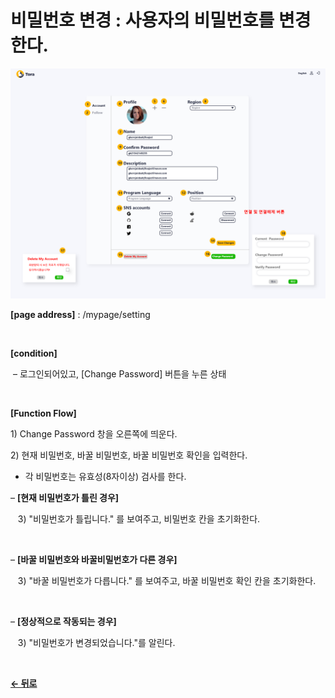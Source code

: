 # 비밀번호 변경 : 사용자의 비밀번호를 변경한다.

![MypageSetting](/docs/image/Mypage_info.png)

**[page address]** : /mypage/setting

<br/>

**[condition]**

&nbsp;&ndash; 로그인되어있고, \[Change Password\] 버튼을 누른 상태

<br/>

**[Function Flow]**

1\) Change Password 창을 오른쪽에 띄운다.

2\) 현재 비밀번호, 바꿀 비밀번호, 바꿀 비밀번호 확인을 입력한다.
  - 각 비밀번호는 유효성(8자이상) 검사를 한다.


&ndash; **[현재 비밀번호가 틀린 경우]**

&nbsp;&nbsp;&nbsp;3\) "비밀번호가 틀립니다." 를 보여주고, 비밀번호 칸을 초기화한다.

<br/>

&ndash; **[바꿀 비밀번호와 바꿀비밀번호가 다른 경우]**

&nbsp;&nbsp;&nbsp;3\) "바꿀 비밀번호가 다릅니다." 를 보여주고, 바꿀 비밀번호 확인 칸을 초기화한다.

<br/>

&ndash; **[정상적으로 작동되는 경우]**

&nbsp;&nbsp;&nbsp;3\) "비밀번호가 변경되었습니다."를 알린다.

<br/>

[**← 뒤로**](/docs/MypageSetting.md)